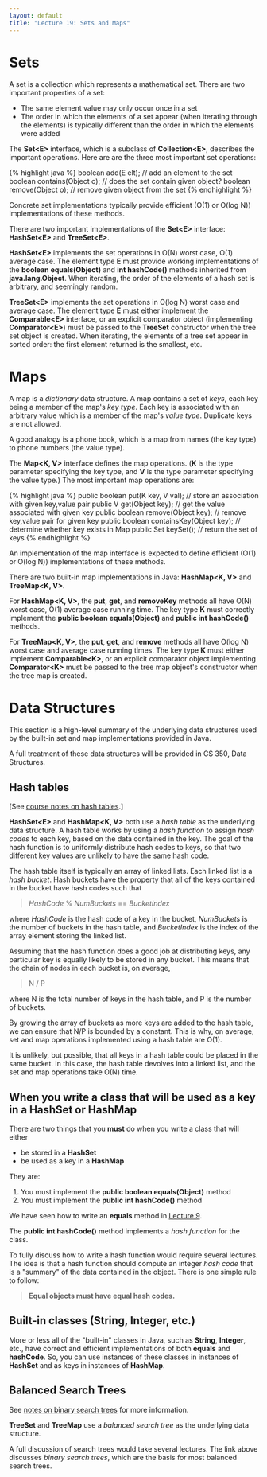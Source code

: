 ```yaml
---
layout: default
title: "Lecture 19: Sets and Maps"
---
```


Sets
====

A set is a collection which represents a mathematical set. There are two important properties of a set:

-   The same element value may only occur once in a set
-   The order in which the elements of a set appear (when iterating through the elements) is typically different than the order in which the elements were added

The **Set&lt;E&gt;** interface, which is a subclass of **Collection&lt;E&gt;**, describes the important operations. Here are are the three most important set operations:

{% highlight java %}
boolean add(E elt);         // add an element to the set
boolean contains(Object o); // does the set contain given object?
boolean remove(Object o);   // remove given object from the set
{% endhighlight %}

Concrete set implementations typically provide efficient (O(1) or O(log N)) implementations of these methods.

There are two important implementations of the **Set&lt;E&gt;** interface: **HashSet&lt;E&gt;** and **TreeSet&lt;E&gt;**.

**HashSet&lt;E&gt;** implements the set operations in O(N) worst case, O(1) average case. The element type **E** must provide working implementations of the **boolean equals(Object)** and **int hashCode()** methods inherited from **java.lang.Object**. When iterating, the order of the elements of a hash set is arbitrary, and seemingly random.

**TreeSet&lt;E&gt;** implements the set operations in O(log N) worst case and average case. The element type **E** must either implement the **Comparable&lt;E&gt;** interface, or an explicit comparator object (implementing **Comparator&lt;E&gt;**) must be passed to the **TreeSet** constructor when the tree set object is created. When iterating, the elements of a tree set appear in sorted order: the first element returned is the smallest, etc.

Maps
====

A map is a *dictionary* data structure. A map contains a set of *keys*, each key being a member of the map's *key type*. Each key is associated with an arbitrary value which is a member of the map's *value type*. Duplicate keys are not allowed.

A good analogy is a phone book, which is a map from names (the key type) to phone numbers (the value type).

The **Map&lt;K, V&gt;** interface defines the map operations. (**K** is the type parameter specifying the key type, and **V** is the type parameter specifying the value type.) The most important map operations are:

{% highlight java %}
public boolean put(K key, V val);       // store an association with given key,value pair
public V get(Object key);               // get the value associated with given key
public boolean remove(Object key);      // remove key,value pair for given key
public boolean containsKey(Object key); // determine whether key exists in Map
public Set<K> keySet();                 // return the set of keys
{% endhighlight %}

An implementation of the map interface is expected to define efficient (O(1) or O(log N)) implementations of these methods.

There are two built-in map implementations in Java: **HashMap&lt;K, V&gt;** and **TreeMap&lt;K, V&gt;**.

For **HashMap&lt;K, V&gt;**, the **put**, **get**, and **removeKey** methods all have O(N) worst case, O(1) average case running time. The key type **K** must correctly implement the **public boolean equals(Object)** and **public int hashCode()** methods.

For **TreeMap&lt;K, V&gt;**, the **put**, **get**, and **remove** methods all have O(log N) worst case and average case running times. The key type **K** must either implement **Comparable&lt;K&gt;**, or an explicit comparator object implementing **Comparator&lt;K&gt;** must be passed to the tree map object's constructor when the tree map is created.

Data Structures
===============

This section is a high-level summary of the underlying data structures used by the built-in set and map implementations provided in Java.

A full treatment of these data structures will be provided in CS 350, Data Structures.

Hash tables
-----------

[See [course notes on hash tables](../notes/hashTables.html).]

**HashSet&lt;E&gt;** and **HashMap&lt;K, V&gt;** both use a *hash table* as the underlying data structure. A hash table works by using a *hash function* to assign *hash codes* to each key, based on the data contained in the key. The goal of the hash function is to uniformly distribute hash codes to keys, so that two different key values are unlikely to have the same hash code.

The hash table itself is typically an array of linked lists. Each linked list is a *hash bucket*. Hash buckets have the property that all of the keys contained in the bucket have hash codes such that

> *HashCode* % *NumBuckets* == *BucketIndex*

where *HashCode* is the hash code of a key in the bucket, *NumBuckets* is the number of buckets in the hash table, and *BucketIndex* is the index of the array element storing the linked list.

Assuming that the hash function does a good job at distributing keys, any particular key is equally likely to be stored in any bucket. This means that the chain of nodes in each bucket is, on average,

> N / P

where N is the total number of keys in the hash table, and P is the number of buckets.

By growing the array of buckets as more keys are added to the hash table, we can ensure that N/P is bounded by a constant. This is why, on average, set and map operations implemented using a hash table are O(1).

It is unlikely, but possible, that all keys in a hash table could be placed in the same bucket. In this case, the hash table devolves into a linked list, and the set and map operations take O(N) time.

When you write a class that will be used as a key in a HashSet or HashMap
-------------------------------------------------------------------------

There are two things that you **must** do when you write a class that will either

-   be stored in a **HashSet**
-   be used as a key in a **HashMap**

They are:

1.  You must implement the **public boolean equals(Object)** method
2.  You must implement the **public int hashCode()** method

We have seen how to write an **equals** method in [Lecture 9](lecture09.html).

The **public int hashCode()** method implements a *hash function* for the class.

To fully discuss how to write a hash function would require several lectures. The idea is that a hash function should compute an integer *hash code* that is a "summary" of the data contained in the object. There is one simple rule to follow:

> **Equal objects must have equal hash codes.**

Built-in classes (String, Integer, etc.)
----------------------------------------

More or less all of the "built-in" classes in Java, such as **String**, **Integer**, etc., have correct and efficient implementations of both **equals** and **hashCode**. So, you can use instances of these classes in instances of **HashSet** and as keys in instances of **HashMap**.

Balanced Search Trees
---------------------

See [notes on binary search trees](binarySearchTrees.html) for more information.

**TreeSet** and **TreeMap** use a *balanced search tree* as the underlying data structure.

A full discussion of search trees would take several lectures. The link above discusses *binary search trees*, which are the basis for most balanced search trees.
